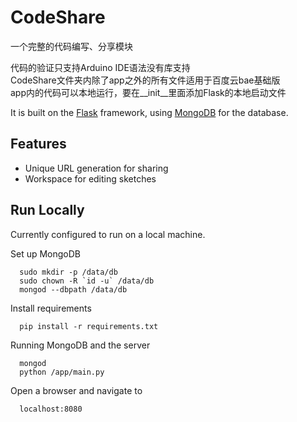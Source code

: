 # CodeShare
一个完整的代码编写、分享模块  

代码的验证只支持Arduino IDE语法没有库支持  
CodeShare文件夹内除了app之外的所有文件适用于百度云bae基础版  
app内的代码可以本地运行，要在__init__里面添加Flask的本地启动文件  

It is built on the [Flask](http://flask.pocoo.org/) framework, using [MongoDB](https://www.mongodb.org/) for the database.

## Features
* Unique URL generation for sharing
* Workspace for editing sketches

## Run Locally

Currently configured to run on a local machine.

Set up MongoDB
```
  sudo mkdir -p /data/db
  sudo chown -R `id -u` /data/db
  mongod --dbpath /data/db
```
Install requirements
```
  pip install -r requirements.txt
```
Running MongoDB and the server
```
  mongod
  python /app/main.py
```
Open a browser and navigate to
```
  localhost:8080
```

